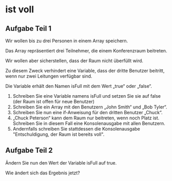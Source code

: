 # ist voll

## Aufgabe Teil 1
Wir wollen bis zu drei Personen in einem Array speichern.

Das Array repräsentiert drei Teilnehmer, die einem Konferenzraum beitreten.

Wir wollen aber sicherstellen, dass der Raum nicht überfüllt wird.

Zu diesem Zweck verhindert eine Variable, dass der dritte Benutzer beitritt, wenn nur zwei Leitungen verfügbar sind.

Die Variable erhält den Namen isFull mit dem Wert „true“ oder „false“.
1. Schreiben Sie eine Variable namens isFull und setzen Sie sie auf false (der Raum ist offen für neue Benutzer)
2. Schreiben Sie ein Array mit den Benutzern „John Smith“ und „Bob Tyler“.
3. Schreiben Sie nun eine if-Anweisung für den dritten Benutzer „Chuck“.
4. „Chuck Peterson“ kann dem Raum nur beitreten, wenn noch Platz ist. Schreiben Sie in diesem Fall eine Konsolenausgabe mit allen Benutzern.
5. Andernfalls schreiben Sie stattdessen die Konsolenausgabe "Entschuldigung, der Raum ist bereits voll".

## Aufgabe Teil 2
Ändern Sie nun den Wert der Variable isFull auf true.

Wie ändert sich das Ergebnis jetzt?